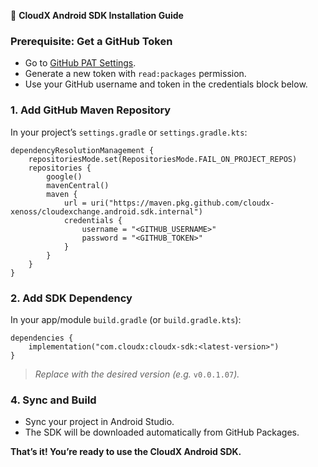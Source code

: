 🚀 **CloudX Android SDK Installation Guide**

### Prerequisite: Get a GitHub Token
* Go to [GitHub PAT Settings](https://github.com/settings/tokens).
* Generate a new token with `read:packages` permission.
* Use your GitHub username and token in the credentials block below.

### 1. Add GitHub Maven Repository
In your project’s `settings.gradle` or `settings.gradle.kts`:

```
dependencyResolutionManagement {
    repositoriesMode.set(RepositoriesMode.FAIL_ON_PROJECT_REPOS)
    repositories {
        google()
        mavenCentral()
        maven {
            url = uri("https://maven.pkg.github.com/cloudx-xenoss/cloudexchange.android.sdk.internal")
            credentials {
                username = "<GITHUB_USERNAME>" 
                password = "<GITHUB_TOKEN>"    
            }
        }
    }
}
```

### 2. Add SDK Dependency
In your app/module `build.gradle` (or `build.gradle.kts`):
```
dependencies {
    implementation("com.cloudx:cloudx-sdk:<latest-version>")
}
```

> *Replace* <latest-version> *with the desired version (e.g.* `v0.0.1.07`*).*

### 4. Sync and Build
* Sync your project in Android Studio.
* The SDK will be downloaded automatically from GitHub Packages.

**That’s it! You’re ready to use the CloudX Android SDK.**